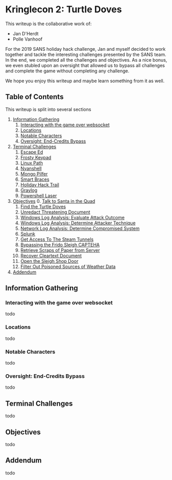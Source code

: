 # Kringlecon 2: Turtle Doves
This writeup is the collaborative work of:
- Jan D'Herdt
- Polle Vanhoof

For the 2019 SANS holiday hack challenge, Jan and myself decided to work together and tackle the interesting challenges presented by the SANS team. In the end, we completed all the challenges and objectives. As a nice bonus, we even stubled upon an oversight that allowed us to bypass all challenges and complete the game without completing any challenge.

We hope you enjoy this writeup and maybe learn something from it as well.

## Table of Contents

This writeup is split into several sections

1. [Information Gathering](#Information-Gathering)
   1. [Interacting with the game over websocket](#Interacting-with-the-game-over-websocket)
   2. [Locations](#Locations)
   3. [Notable Characters](#Notable-Characters)
   4. [Oversight: End-Credits Bypass](#Oversight:-End-Credits-Bypass)
2. [Terminal Challenges](#Terminal-Challenges)
   1. [Escape Ed](#Escape-Ed)
   2. [Frosty Keypad](#Frosty-Keypad)
   3. [Linux Path](#Linux-Path)
   4. [Nyanshell](#Nyanshell)
   5. [Mongo Pilfer](#Mongo-Pilfer)
   6. [Smart Braces](#Smart-Braces)
   7. [Holiday Hack Trail](#Holiday-Hack-Trail)
   8. [Graylog](#Graylog)
   9. [Powershell Laser](#Powershell-Laser)
3. [Objectives](#Objectives)
   0. [Talk to Santa in the Quad](#Talk-to-Santa-in-the-Quad)
   1. [Find the Turtle Doves](#Find-the-Turtle-Doves)
   2. [Unredact Threatening Document](#Unredact-Threatening-Document)
   3. [Windows Log Analysis: Evaluate Attack Outcome](#Windows-Log-Analysis:-Evaluate-Attack-Outcome)
   4. [Windows Log Analysis: Determine Attacker Technique](#Windows-Log-Analysis:-Determine-Attacker-Technique)
   5. [Network Log Analysis: Determine Compromised System](#Network-Log-Analysis:-Determine-Compromised-System)
   6. [Splunk](#Splunk)
   7. [Get Access To The Steam Tunnels](#Get-Access-To-The-Steam-Tunnels)
   8. [Bypassing the Frido Sleigh CAPTEHA](#Bypassing-the-Frido-Sleigh-CAPTEHA)
   9. [Retrieve Scraps of Paper from Server](#Retrieve-Scraps-of-Paper-from-Server)
   10. [Recover Cleartext Document](#Recover-Cleartext-Document)
   11. [Open the Sleigh Shop Door](#Open-the-Sleigh-Shop-Door)
   12. [Filter Out Poisoned Sources of Weather Data](#Filter-Out-Poisoned-Sources-of-Weather-Data)
4. [Addendum](#Addendum)

## Information Gathering
### Interacting with the game over websocket
todo
### Locations
todo
### Notable Characters
todo
### Oversight: End-Credits Bypass
todo

## Terminal Challenges
todo

## Objectives
todo

## Addendum
todo
